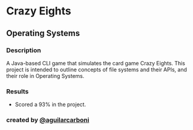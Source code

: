 # Crazy Eights

## Operating Systems
### Description 
A Java-based CLI game that simulates the card game Crazy Eights. This project is intended to outline concepts of file systems and their APIs, and their role in Operating Systems.

### Results 
- Scored a 93% in the project.

### created by [@aguilarcarboni](https://github.com/aguilarcarboni/)

